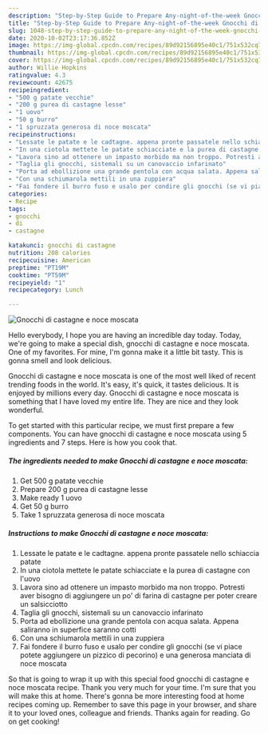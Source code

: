 ```yaml
---
description: "Step-by-Step Guide to Prepare Any-night-of-the-week Gnocchi di castagne e noce moscata"
title: "Step-by-Step Guide to Prepare Any-night-of-the-week Gnocchi di castagne e noce moscata"
slug: 1048-step-by-step-guide-to-prepare-any-night-of-the-week-gnocchi-di-castagne-e-noce-moscata
date: 2020-10-02T23:17:36.852Z
image: https://img-global.cpcdn.com/recipes/89d92156895e40c1/751x532cq70/gnocchi-di-castagne-e-noce-moscata-recipe-main-photo.jpg
thumbnail: https://img-global.cpcdn.com/recipes/89d92156895e40c1/751x532cq70/gnocchi-di-castagne-e-noce-moscata-recipe-main-photo.jpg
cover: https://img-global.cpcdn.com/recipes/89d92156895e40c1/751x532cq70/gnocchi-di-castagne-e-noce-moscata-recipe-main-photo.jpg
author: Willie Hopkins
ratingvalue: 4.3
reviewcount: 42675
recipeingredient:
- "500 g patate vecchie"
- "200 g purea di castagne lesse"
- "1 uovo"
- "50 g burro"
- "1 spruzzata generosa di noce moscata"
recipeinstructions:
- "Lessate le patate e le cadtagne. appena pronte passatele nello schiaccia patate"
- "In una ciotola mettete le patate schiacciate e la purea di castagne con l&#39;uovo"
- "Lavora sino ad ottenere un impasto morbido ma non troppo. Potresti aver bisogno di aggiungere un po&#39; di farina di castagne per poter creare un salsicciotto"
- "Taglia gli gnocchi, sistemali su un canovaccio infarinato"
- "Porta ad ebollizione una grande pentola con acqua salata. Appena saliranno in superfice saranno cotti"
- "Con una schiumarola mettili in una zuppiera"
- "Fai fondere il burro fuso e usalo per condire gli gnocchi (se vi piace potete aggiungere un pizzico di pecorino) e una generosa manciata di noce moscata"
categories:
- Recipe
tags:
- gnocchi
- di
- castagne

katakunci: gnocchi di castagne 
nutrition: 208 calories
recipecuisine: American
preptime: "PT19M"
cooktime: "PT59M"
recipeyield: "1"
recipecategory: Lunch

---
```



![Gnocchi di castagne e noce moscata](https://img-global.cpcdn.com/recipes/89d92156895e40c1/751x532cq70/gnocchi-di-castagne-e-noce-moscata-recipe-main-photo.jpg)

Hello everybody, I hope you are having an incredible day today. Today, we're going to make a special dish, gnocchi di castagne e noce moscata. One of my favorites. For mine, I'm gonna make it a little bit tasty. This is gonna smell and look delicious.



Gnocchi di castagne e noce moscata is one of the most well liked of recent trending foods in the world. It's easy, it's quick, it tastes delicious. It is enjoyed by millions every day. Gnocchi di castagne e noce moscata is something that I have loved my entire life. They are nice and they look wonderful.


To get started with this particular recipe, we must first prepare a few components. You can have gnocchi di castagne e noce moscata using 5 ingredients and 7 steps. Here is how you cook that.

<!--inarticleads1-->

##### The ingredients needed to make Gnocchi di castagne e noce moscata:

1. Get 500 g patate vecchie
1. Prepare 200 g purea di castagne lesse
1. Make ready 1 uovo
1. Get 50 g burro
1. Take 1 spruzzata generosa di noce moscata




<!--inarticleads2-->

##### Instructions to make Gnocchi di castagne e noce moscata:

1. Lessate le patate e le cadtagne. appena pronte passatele nello schiaccia patate
1. In una ciotola mettete le patate schiacciate e la purea di castagne con l&#39;uovo
1. Lavora sino ad ottenere un impasto morbido ma non troppo. Potresti aver bisogno di aggiungere un po&#39; di farina di castagne per poter creare un salsicciotto
1. Taglia gli gnocchi, sistemali su un canovaccio infarinato
1. Porta ad ebollizione una grande pentola con acqua salata. Appena saliranno in superfice saranno cotti
1. Con una schiumarola mettili in una zuppiera
1. Fai fondere il burro fuso e usalo per condire gli gnocchi (se vi piace potete aggiungere un pizzico di pecorino) e una generosa manciata di noce moscata




So that is going to wrap it up with this special food gnocchi di castagne e noce moscata recipe. Thank you very much for your time. I'm sure that you will make this at home. There's gonna be more interesting food at home recipes coming up. Remember to save this page in your browser, and share it to your loved ones, colleague and friends. Thanks again for reading. Go on get cooking!
